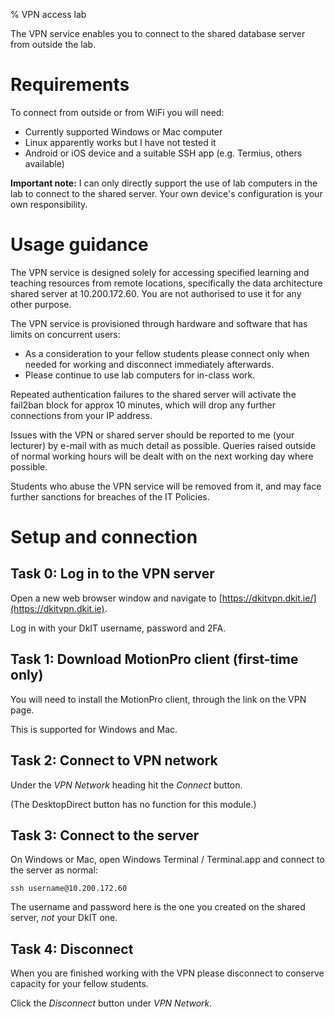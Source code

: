 % VPN access lab

The VPN service enables you to connect to the shared database server from outside the lab. 

# Requirements

To connect from outside or from WiFi you will need:

- Currently supported Windows or Mac computer
- Linux apparently works but I have not tested it
- Android or iOS device and a suitable SSH app (e.g. Termius, others available)

**Important note:**
I can only directly support the use of lab computers in the lab to connect to the shared server.
Your own device's configuration is your own responsibility.


# Usage guidance

The VPN service is designed solely for accessing specified learning and teaching resources from remote locations, specifically the data architecture shared server at 10.200.172.60.
You are not authorised to use it for any other purpose.

The VPN service is provisioned through hardware and software that has limits on concurrent users:
- As a consideration to your fellow students please connect only when needed for working and disconnect immediately afterwards.
- Please continue to use lab computers for in-class work.

Repeated authentication failures to the shared server will activate the fail2ban block for approx 10 minutes, which will drop any further connections from your IP address.

Issues with the VPN or shared server should be reported to me (your lecturer) by e-mail with as much detail as possible.
Queries raised outside of normal working hours will be dealt with on the next working day where possible.

Students who abuse the VPN service will be removed from it, and may face further sanctions for breaches of the IT Policies.


# Setup and connection

## Task 0: Log in to the VPN server

Open a new web browser window and navigate to [https://dkitvpn.dkit.ie/](https://dkitvpn.dkit.ie).

Log in with your DkIT username, password and 2FA.


## Task 1: Download MotionPro client (first-time only)

You will need to install the MotionPro client, through the link on the VPN page.

This is supported for Windows and Mac.


## Task 2: Connect to VPN network

Under the *VPN Network* heading hit the *Connect* button.

(The DesktopDirect button has no function for this module.)


## Task 3: Connect to the server

On Windows or Mac, open Windows Terminal / Terminal.app and connect to the server as normal:

	ssh username@10.200.172.60

The username and password here is the one you created on the shared server, *not* your DkIT one.


## Task 4: Disconnect

When you are finished working with the VPN please disconnect to conserve capacity for your fellow students.

Click the *Disconnect* button under *VPN Network*.
